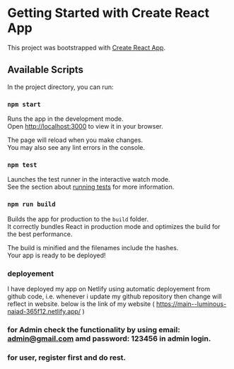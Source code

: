 # Getting Started with Create React App

This project was bootstrapped with [Create React App](https://github.com/facebook/create-react-app).

## Available Scripts

In the project directory, you can run:

### `npm start`

Runs the app in the development mode.\
Open [http://localhost:3000](http://localhost:3000) to view it in your browser.

The page will reload when you make changes.\
You may also see any lint errors in the console.

### `npm test`

Launches the test runner in the interactive watch mode.\
See the section about [running tests](https://facebook.github.io/create-react-app/docs/running-tests) for more information.

### `npm run build`

Builds the app for production to the `build` folder.\
It correctly bundles React in production mode and optimizes the build for the best performance.

The build is minified and the filenames include the hashes.\
Your app is ready to be deployed!

### deployement
I have deployed my app on Netlify using automatic deployement from github code, i.e. whenever i update my github repository then change will reflect in website. below is the link of my website
( https://main--luminous-naiad-365f12.netlify.app/ )

### for Admin check the functionality by using email: admin@gmail.com amd password: 123456 in admin login.
### for user, register first and do rest.
